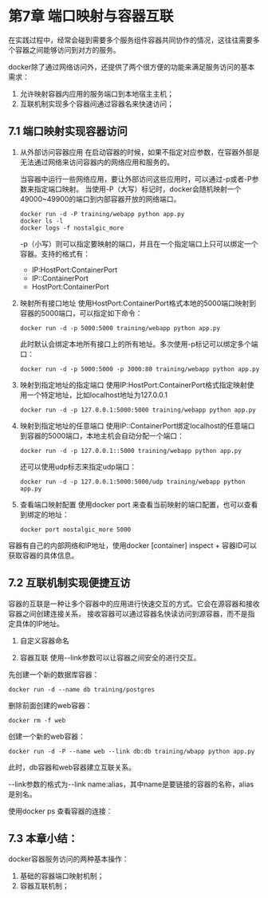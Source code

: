 # 第7章 端口映射与容器互联
在实践过程中，经常会碰到需要多个服务组件容器共同协作的情况，这往往需要多个容器之间能够访问到对方的服务。

docker除了通过网络访问外，还提供了两个很方便的功能来满足服务访问的基本需求：
1. 允许映射容器内应用的服务端口到本地宿主主机；
2. 互联机制实现多个容器间通过容器名来快速访问；

## 7.1 端口映射实现容器访问
1. 从外部访问容器应用
    在启动容器的时候，如果不指定对应参数，在容器外部是无法通过网络来访问容器内的网络应用和服务的。
    
    当容器中运行一些网络应用，要让外部访问这些应用时，可以通过-p或者-P参数来指定端口映射。
    当使用-P（大写）标记时，docker会随机映射一个49000~49900的端口到内部容器开放的网络端口。  
    ```
    docker run -d -P training/webapp python app.py
    docker ls -l
    docker logs -f nostalgic_more
    ```
    -p（小写）则可以指定要映射的端口，并且在一个指定端口上只可以绑定一个容器。支持的格式有：
    + IP:HostPort:ContainerPort
    + IP::ContainerPort
    + HostPort:ContainerPort
    
2. 映射所有接口地址
    使用HostPort:ContainerPort格式本地的5000端口映射到容器的5000端口，可以指定如下命令：
    ```
    docker run -d -p 5000:5000 training/webapp python app.py
    ```
    此时默认会绑定本地所有接口上的所有地址。多次使用-p标记可以绑定多个端口：
    ```
    docker run -d -p 5000:5000 -p 3000:80 training/webapp python app.py
    ```
    
3. 映射到指定地址的指定端口
    使用IP:HostPort:ContainerPort格式指定映射使用一个特定地址，比如localhost地址为127.0.0.1
    ```
    docker run -d -p 127.0.0.1:5000:5000 training/webapp python app.py
    ```
    
4. 映射到指定地址的任意端口
    使用IP::ContainerPort绑定localhost的任意端口到容器的5000端口，本地主机会自动分配一个端口：
    ```
    docker run -d -p 127.0.0.1::5000 training/webapp python app.py
    ```
    还可以使用udp标志来指定udp端口：
    ```
    docker run -d -p 127.0.0.1:5000:5000/udp training/webapp python app.py
    ```  

5. 查看端口映射配置
    使用docker port 来查看当前映射的端口配置，也可以查看到绑定的地址：
    ```
    docker port nostalgic_more 5000
    ```
容器有自己的内部网络和IP地址，使用docker [container] inspect + 容器ID可以获取容器的具体信息。

## 7.2 互联机制实现便捷互访
容器的互联是一种让多个容器中的应用进行快速交互的方式。它会在源容器和接收容器之间创建连接关系，
接收容器可以通过容器名快读访问到源容器，而不是指定具体的IP地址。

1. 自定义容器命名

2. 容器互联
使用--link参数可以让容器之间安全的进行交互。

先创建一个新的数据库容器：
```
docker run -d --name db training/postgres
```
删除前面创建的web容器：
```
docker rm -f web
```
创建一个新的web容器：
```
docker run -d -P --name web --link db:db training/wbapp python app.py
```
此时，db容器和web容器建立互联关系。

--link参数的格式为--link name:alias，其中name是要链接的容器的名称，alias是别名。

使用docker ps 查看容器的连接：


## 7.3 本章小结：
docker容器服务访问的两种基本操作：
1. 基础的容器端口映射机制；
2. 容器互联机制；

